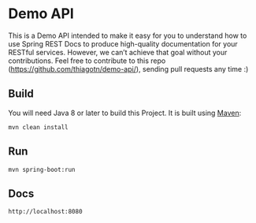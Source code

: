 # Demo API

This is a Demo API intended to make it easy for you to understand how to use Spring REST Docs to produce high-quality documentation for your RESTful services. However, we can’t achieve that goal without your contributions.
Feel free to contribute to this repo (https://github.com/thiagotn/demo-api/), sending pull requests any time :)

## Build
You will need Java 8 or later to build this Project. It is built using [Maven](https://maven.apache.org/):

    mvn clean install

## Run

    mvn spring-boot:run
    
## Docs

    http://localhost:8080